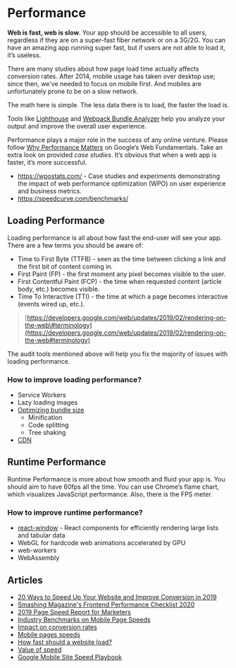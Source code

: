 # Performance

**Web is fast, web is slow**. Your app should be accessible to all users, regardless if they are on a super-fast fiber network or on a 3G/2G. You can have an amazing app running super fast, but if users are not able to load it, it’s useless.

There are many studies about how page load time actually affects conversion rates. After 2014, mobile usage has taken over desktop use; since then, we've needed to focus on mobile first. And mobiles are unfortunately prone to be on a slow network.

The math here is simple. The less data there is to load, the faster the load is.

Tools like [Lighthouse](https://developers.google.com/web/tools/lighthouse/) and [Webpack Bundle Analyzer](https://github.com/webpack-contrib/webpack-bundle-analyzer) help you analyze your output and improve the overall user experience.

Performance plays a major role in the success of any online venture. Please follow [Why Performance Matters](https://developers.google.com/web/fundamentals/performance/why-performance-matters/) on Google’s Web Fundamentals. Take an extra look on provided _case studies_. It’s obvious that when a web app is faster, it’s more successful.

- https://wpostats.com/ - Case studies and experiments demonstrating the impact of web performance optimization (WPO) on user experience and business metrics.
- https://speedcurve.com/benchmarks/

## Loading Performance

Loading performance is all about how fast the end-user will see your app. There are a few terms you should be aware of:

- Time to First Byte \(TTFB\) - seen as the time between clicking a link and the first bit of content coming in.
- First Paint \(FP\) - the first moment any pixel becomes visible to the user.
- First Contentful Paint \(FCP\) - the time when requested content \(article body, etc.\) becomes visible.
- Time To Interactive \(TTI\) - the time at which a page becomes interactive \(events wired up, etc.\).

> [https://developers.google.com/web/updates/2019/02/rendering-on-the-web\#terminology](https://developers.google.com/web/updates/2019/02/rendering-on-the-web#terminology)

The audit tools mentioned above will help you fix the majority of issues with loading performance.

### How to improve loading performance?

- Service Workers
- Lazy loading images
- [Optimizing bundle size](./bundle-size.md)
  - Minification
  - Code splitting
  - Tree shaking
- [CDN](./deployment.md#content-delivery-network-cdn)

## Runtime Performance

Runtime Performance is more about how smooth and fluid your app is. You should aim to have 60fps all the time. You can use Chrome’s flame chart, which visualizes JavaScript performance. Also, there is the FPS meter.

### How to improve runtime performance?

- [react-window](https://github.com/bvaughn/react-window) - React components for efficiently rendering large lists and tabular data
- WebGL for hardcode web animations accelerated by GPU
- web-workers
- WebAssembly

## Articles

- [20 Ways to Speed Up Your Website and Improve Conversion in 2019](https://www.crazyegg.com/blog/speed-up-your-website/)
- [Smashing Magazine's Frontend Performance Checklist 2020](https://www.smashingmagazine.com/2020/01/front-end-performance-checklist-2020-pdf-pages/)
- [2019 Page Speed Report for Marketers](https://unbounce.com/page-speed-report/)
- [Industry Benchmarks on Mobile Page Speeds](https://www.thinkwithgoogle.com/intl/en-aunz/advertising-channels/mobile/au-mobile-page-speed-new-industry-benchmarks/)
- [Impact on conversion rates](https://www.portent.com/blog/analytics/research-site-speed-hurting-everyones-revenue.htm)
- [Mobile pages speeds](https://www.thinkwithgoogle.com/marketing-resources/experience-design/mobile-page-speed-load-time/)
- [How fast should a website load?](https://www.hobo-web.co.uk/your-website-design-should-load-in-4-seconds/)
- [Value of speed](https://web.dev/value-of-speed/)
- [Google Mobile Site Speed Playbook](https://www.thinkwithgoogle.com/_qs/documents/3975/c676a_Google_MobileSiteSpeed_Playbook_v2.1_digital_RD1XArd.pdf)
